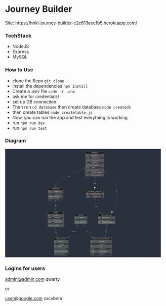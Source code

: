 # Journey Builder

Site: <https://hnkl-journey-builder-c2c613aec1b5.herokuapp.com/>

### TechStack

* NodeJS
* Express
* MySQL

### How to Use

* clone the Repo ```git clone```
* install the dependencies ```npm install```
* Create a .env file ```code -r .env```
* ask me for credentials!
* set up DB connection
* Then run ```cd database``` then create database ```node createdb```
* then create tables ```node createtable.js```
* Now, you can run the app and test everything is working
* run ```npm run dev```
* run ```npm run test```

### Diagram

![ER](public/img/ER-diagram.png)

### Logins for users

<admin@admin.com>
qwerty

or

<user@google.com>
zxcvbnm
